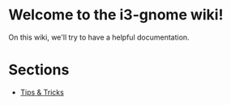# Welcome to the i3-gnome wiki!
On this wiki, we'll try to have a helpful documentation.


# Sections
* [Tips & Tricks](https://github.com/51v4n/i3-gnome/wiki/Tips-&-Tricks)
